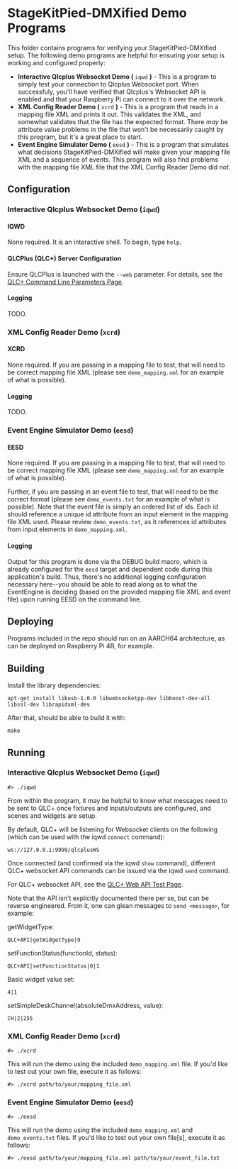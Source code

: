 # StageKitPied-DMXified Demo Programs 

This folder contains programs for verifying your StageKitPied-DMXified setup.  The following demo programs are helpful for ensuring your setup is working and configured properly:
* __Interactive Qlcplus Websocket Demo (__ `iqwd` __)__  - This is a program to simply test your connection to Qlcplus Websocket port.  When successfuly, you'll have verified that Qlcplus's Websocket API is enabled and that your Raspberry Pi can connect to it over the network.
* __XML Config Reader Demo (__ `xcrd` __)__  - This is a program that reads in a mapping file XML and prints it out.  This validates the XML, and somewhat validates that the file has the expected format.  There  _may_  be attribute value problems in the file that won't be necessarily caught by this program, but it's a great place to start.
* __Event Engine Simulator Demo (__ `eesd` __)__  - This is a program that simulates what decisions StageKitPied-DMXified will make given your mapping file XML and a sequence of events.  This program will also find problems with the mapping file XML file that the XML Config Reader Demo did not.


## Configuration

### Interactive Qlcplus Websocket Demo (`iqwd`)

#### IQWD

None required.  It is an interactive shell.  To begin, type `help`.

#### QLCPlus (QLC+) Server Configuration

Ensure QLCPlus is launched with the `--web` parameter.  For details, see the
[QLC+ Command Line Parameters Page](https://www.qlcplus.org/docs/html_en_EN/commandlineparameters.html).

#### Logging

TODO.

### XML Config Reader Demo (`xcrd`)

#### XCRD

None required.  If you are passing in a mapping file to test, that will need to be correct mapping file XML (please see `demo_mapping.xml` for an example of what is possible).

#### Logging

TODO.

### Event Engine Simulator Demo (`eesd`)

#### EESD

None required.  If you are passing in a mapping file to test, that will need to be correct mapping file XML (please see `demo_mapping.xml` for an example of what is possible).  

Further, if you are passing in an event file to test, that will need to be the correct format (please see `demo_events.txt` for an example of what is possible).  Note that the event file is simply an ordered list of ids.  Each id should reference a unique id attribute from an input element in the mapping file XML used.  Please review `demo_events.txt`, as it references id attributes from input elements in `demo_mapping.xml`.

#### Logging

Output for this program is done via the DEBUG build macro, which is already configured for the `eesd` target and dependent code during this application's build.  Thus, there's no additional logging configuration necessary here--you should be able to read along as to what the EventEngine is deciding (based on the provided mapping file XML and event file) upon running EESD on the command line.

## Deploying

Programs included in the repo should run on an AARCH64 architecture, as can be deployed on Raspberry Pi 4B, for example.

## Building

Install the library dependencies:

```
apt-get install libusb-1.0.0 libwebsocketpp-dev libboost-dev-all libssl-dev librapidxml-dev
```

After that, should be able to build it with:

```
make
```

## Running

### Interactive Qlcplus Websocket Demo (`iqwd`)

```
#> ./iqwd
```

From within the program, it may be helpful to know what messages need to be sent to QLC+ once fixtures and inputs/outputs are configured, and scenes and widgets are setup.

By default, QLC+ will be listening for Websocket clients on the following (which can be used with the iqwd `connect` command):

```
ws://127.0.0.1:9999/qlcplusWS
```

Once connected (and confirmed via the iqwd `show` command), different QLC+ websocket API commands can be issued via the iqwd `send` command.

For QLC+ websocket API, see the [QLC+ Web API Test Page](https://www.qlcplus.org/Test_Web_API.html).

Note that the API isn't explicitly documented there per se, but can be reverse engineered.  From it, one can glean messages to `send <message>`, for example:

getWidgetType:

```
QLC+API|getWidgetType|9
```

setFunctionStatus(functionId, status):

```
QLC+API|setFunctionStatus|0|1
```

Basic widget value set:

```
4|1
```

setSimpleDeskChannel(absoluteDmxAddress, value):

```
CH|2|255
```

### XML Config Reader Demo (`xcrd`)

```
#> ./xcrd
```

This will run the demo using the included `demo_mapping.xml` file.  If you'd like to test out your own file, execute it as follows:

```
#> ./xcrd path/to/your/mapping_file.xml
```

### Event Engine Simulator Demo (`eesd`)

```
#> ./eesd
```

This will run the demo using the included `demo_mapping.xml` and `demo_events.txt` files.  If you'd like to test out your own file[s], execute it as follows:

```
#> ./eesd path/to/your/mapping_file.xml path/to/your/event_file.txt
```
